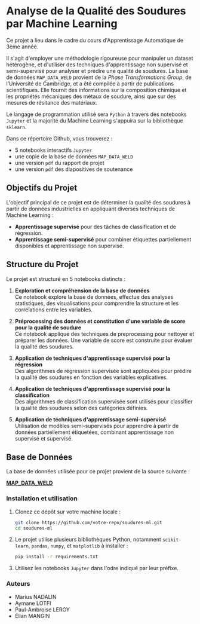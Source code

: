 # Analyse de la Qualité des Soudures par Machine Learning

Ce projet a lieu dans le cadre du cours d'Apprentissage Automatique de 3ème année. 

Il s'agit d'employer une méthodologie rigoureuse pour manipuler un dataset hétérogène, et d'utiliser des techniques d'apprentissage non supervisé et semi-supervisé pour analyser et prédire une qualité de soudures. 
La base de données `MAP_DATA_WELD` provient de la *Phase Transformations Group*, de l’Université de Cambridge, et a été compilée à partir de publications scientifiques. 
Elle fournit des informations sur la composition chimique et les propriétés mécaniques des métaux de soudure, ainsi que sur des mesures de résitance des matériaux.

Le langage de programmation utilisé sera `Python` à travers des notebooks `Jupyter` et la majorité du Machine Learning s'appuira sur la bibliothèque `sklearn`.

Dans ce répertoire Github, vous trouverez :
- 5 notebooks interactifs `Jupyter`
- une copie de la base de données `MAP_DATA_WELD`
- une version `pdf` du rapport de projet
- une version `pdf` des diapositives de soutenance

## Objectifs du Projet

L'objectif principal de ce projet est de déterminer la qualité des soudures à partir de données industrielles en appliquant diverses techniques de Machine Learning :

- **Apprentissage supervisé** pour des tâches de classification et de régression.
- **Apprentissage semi-supervisé** pour combiner étiquettes partiellement disponibles et apprentissage non supervisé.

## Structure du Projet

Le projet est structuré en 5 notebooks distincts :

1. **Exploration et compréhension de la base de données**  
   Ce notebook explore la base de données, effectue des analyses statistiques, des visualisations pour comprendre la structure et les corrélations entre les variables.

2. **Préprocessing des données et constitution d'une variable de score pour la qualité de soudure**  
   Ce notebook applique des techniques de preprocessing pour nettoyer et préparer les données. Une variable de score est construite pour évaluer la qualité des soudures.

3. **Application de techniques d'apprentissage supervisé pour la régression**  
   Des algorithmes de régression supervisée sont appliquées pour prédire la qualité des soudures en fonction des variables explicatives.

4. **Application de techniques d'apprentissage supervisé pour la classification**  
   Des algorithmes de classification supervisée sont utilisés pour classifier la qualité des soudures selon des catégories définies.

5. **Application de techniques d'apprentissage semi-supervisé**  
   Utilisation de modèles semi-supervisés pour apprendre à partir de données partiellement étiquetées, combinant apprentissage non supervisé et supervisé.

## Base de Données

La base de données utilisée pour ce projet provient de la source suivante :

**[MAP_DATA_WELD](https://www.phase-trans.msm.cam.ac.uk/map/data/materials/welddb-b.html)**

### Installation et utilisation

1. Clonez ce dépôt sur votre machine locale :

   ```bash
   git clone https://github.com/votre-repo/soudures-ml.git
   cd soudures-ml
   ```

2. Le projet utilise plusieurs bibliothèques Python, notamment `scikit-learn`, `pandas`, `numpy`, et `matplotlib` à installer :

   ```bash
   pip install -r requirements.txt
   ```

3. Utilisez les notebooks `Jupyter` dans l'odre indiqué par leur préfixe.

### Auteurs

- Marius NADALIN
- Aymane LOTFI
- Paul-Ambroise LEROY
- Élian MANGIN

